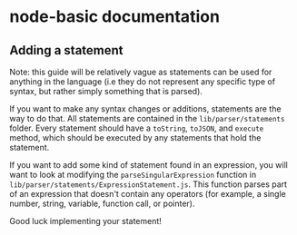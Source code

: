 # node-basic documentation
## Adding a statement

Note: this guide will be relatively vague as statements can be used for anything in the language (i.e they do not represent any specific type of syntax, but rather simply something that is parsed).

If you want to make any syntax changes or additions, statements are the way to do that. All statements are contained in the `lib/parser/statements` folder. Every statement should have a `toString`, `toJSON`, and `execute` method, which should be executed by any statements that hold the statement.

If you want to add some kind of statement found in an expression, you will want to look at modifying the `parseSingularExpression` function in `lib/parser/statements/ExpressionStatement.js`. This function parses part of an expression that doesn't contain any operators (for example, a single number, string, variable, function call, or pointer).

Good luck implementing your statement!